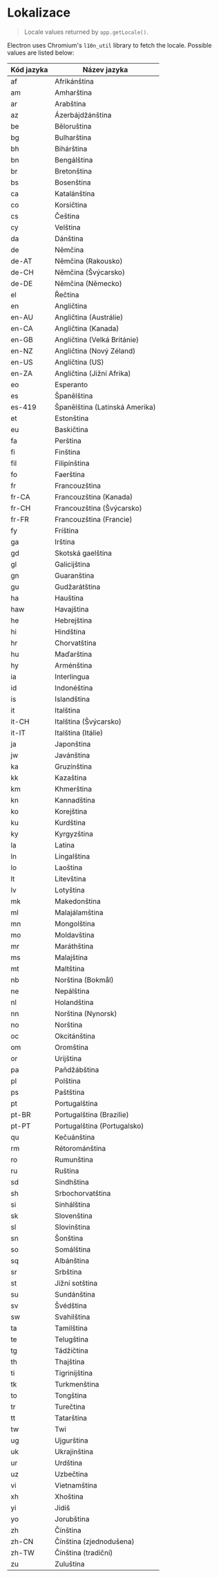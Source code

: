 # Lokalizace

> Locale values returned by `app.getLocale()`.

Electron uses Chromium's `l10n_util` library to fetch the locale. Possible values are listed below:

| Kód jazyka | Název jazyka                   |
| ---------- | ------------------------------ |
| af         | Afrikánština                   |
| am         | Amharština                     |
| ar         | Arabština                      |
| az         | Ázerbájdžánština               |
| be         | Běloruština                    |
| bg         | Bulharština                    |
| bh         | Bihárština                     |
| bn         | Bengálština                    |
| br         | Bretonština                    |
| bs         | Bosenština                     |
| ca         | Katalánština                   |
| co         | Korsičtina                     |
| cs         | Čeština                        |
| cy         | Velština                       |
| da         | Dánština                       |
| de         | Němčina                        |
| de-AT      | Němčina (Rakousko)             |
| de-CH      | Němčina (Švýcarsko)            |
| de-DE      | Němčina (Německo)              |
| el         | Řečtina                        |
| en         | Angličtina                     |
| en-AU      | Angličtina (Austrálie)         |
| en-CA      | Angličtina (Kanada)            |
| en-GB      | Angličtina (Velká Británie)    |
| en-NZ      | Angličtina (Nový Zéland)       |
| en-US      | Angličtina (US)                |
| en-ZA      | Angličtina (Jižní Afrika)      |
| eo         | Esperanto                      |
| es         | Španělština                    |
| es-419     | Španělština (Latinská Amerika) |
| et         | Estonština                     |
| eu         | Baskičtina                     |
| fa         | Perština                       |
| fi         | Finština                       |
| fil        | Filipínština                   |
| fo         | Faerština                      |
| fr         | Francouzština                  |
| fr-CA      | Francouzština (Kanada)         |
| fr-CH      | Francouzština (Švýcarsko)      |
| fr-FR      | Francouzština (Francie)        |
| fy         | Fríština                       |
| ga         | Irština                        |
| gd         | Skotská gaelština              |
| gl         | Galicijština                   |
| gn         | Guaranština                    |
| gu         | Gudžarátština                  |
| ha         | Hauština                       |
| haw        | Havajština                     |
| he         | Hebrejština                    |
| hi         | Hindština                      |
| hr         | Chorvatština                   |
| hu         | Maďarština                     |
| hy         | Arménština                     |
| ia         | Interlingua                    |
| id         | Indonéština                    |
| is         | Islandština                    |
| it         | Italština                      |
| it-CH      | Italština (Švýcarsko)          |
| it-IT      | Italština (Itálie)             |
| ja         | Japonština                     |
| jw         | Javánština                     |
| ka         | Gruzínština                    |
| kk         | Kazaština                      |
| km         | Khmerština                     |
| kn         | Kannadština                    |
| ko         | Korejština                     |
| ku         | Kurdština                      |
| ky         | Kyrgyzština                    |
| la         | Latina                         |
| ln         | Lingalština                    |
| lo         | Laoština                       |
| lt         | Litevština                     |
| lv         | Lotyština                      |
| mk         | Makedonština                   |
| ml         | Malajálamština                 |
| mn         | Mongolština                    |
| mo         | Moldavština                    |
| mr         | Maráthština                    |
| ms         | Malajština                     |
| mt         | Maltština                      |
| nb         | Norština (Bokmål)              |
| ne         | Nepálština                     |
| nl         | Holandština                    |
| nn         | Norština (Nynorsk)             |
| no         | Norština                       |
| oc         | Okcitánština                   |
| om         | Oromština                      |
| or         | Urijština                      |
| pa         | Paňdžábština                   |
| pl         | Polština                       |
| ps         | Paštština                      |
| pt         | Portugalština                  |
| pt-BR      | Portugalština (Brazílie)       |
| pt-PT      | Portugalština (Portugalsko)    |
| qu         | Kečuánština                    |
| rm         | Rétorománština                 |
| ro         | Rumunština                     |
| ru         | Ruština                        |
| sd         | Sindhština                     |
| sh         | Srbochorvatština               |
| si         | Sinhálština                    |
| sk         | Slovenština                    |
| sl         | Slovinština                    |
| sn         | Šonština                       |
| so         | Somálština                     |
| sq         | Albánština                     |
| sr         | Srbština                       |
| st         | Jižní sotština                 |
| su         | Sundánština                    |
| sv         | Švédština                      |
| sw         | Svahilština                    |
| ta         | Tamilština                     |
| te         | Telugština                     |
| tg         | Tádžičtina                     |
| th         | Thajština                      |
| ti         | Tigrinijština                  |
| tk         | Turkmenština                   |
| to         | Tongština                      |
| tr         | Turečtina                      |
| tt         | Tatarština                     |
| tw         | Twi                            |
| ug         | Ujgurština                     |
| uk         | Ukrajinština                   |
| ur         | Urdština                       |
| uz         | Uzbečtina                      |
| vi         | Vietnamština                   |
| xh         | Xhoština                       |
| yi         | Jidiš                          |
| yo         | Jorubština                     |
| zh         | Čínština                       |
| zh-CN      | Čínština (zjednodušena)        |
| zh-TW      | Čínština (tradiční)            |
| zu         | Zuluština                      |